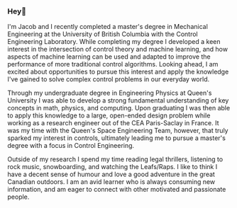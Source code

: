 ### Hey👋

I'm Jacob and I recently completed a master's degree in Mechanical Engineering at the University of British Columbia with the Control Engineering Laboratory. While completing my degree I developed a keen interest in the intersection of control theory and machine learning, and how aspects of machine learning can be used and adapted to improve the performance of more traditional control algorithms. Looking ahead, I am excited about opportunities to pursue this interest and apply the knowledge I've gained to solve complex control problems in our everyday world.

Through my undergraduate degree in Engineering Physics at Queen's University I was able to develop a strong fundamental understanding of key concepts in math, physics, and computing. Upon graduating I was then able to apply this knowledge to a large, open-ended design problem while working as a research engineer out of the CEA Paris-Saclay in France. It was my time with the Queen's Space Engineering Team, however, that truly sparked my interest in controls, ultimately leading me to pursue a master's degree with a focus in Control Engineering.

Outside of my research I spend my time reading legal thrillers, listening to rock music, snowboarding, and watching the Leafs/Raps. I like to think I have a decent sense of humour and love a good adventure in the great Canadian outdoors. I am an avid learner who is always consuming new information, and am eager to connect with other motivated and passionate people. 

<!--
**J-Morrison/J-Morrison** is a ✨ _special_ ✨ repository because its `README.md` (this file) appears on your GitHub profile.

Here are some ideas to get you started:

- 🔭 I’m currently working on ...
- 🌱 I’m currently learning ...
- 👯 I’m looking to collaborate on ...
- 🤔 I’m looking for help with ...
- 💬 Ask me about ...
- 📫 How to reach me: ...
- 😄 Pronouns: ...
- ⚡ Fun fact: ...
-->
